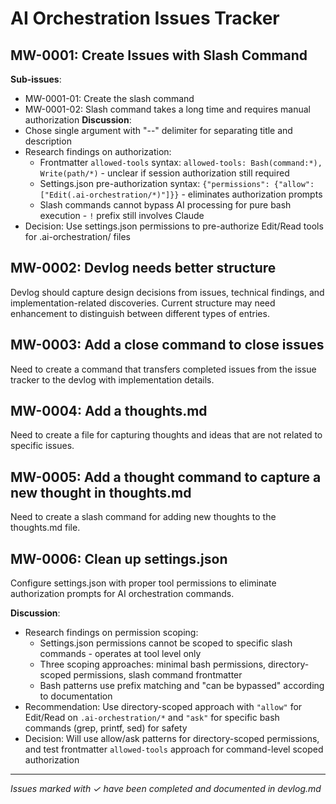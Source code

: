 # AI Orchestration Issues Tracker

<!-- 
ISSUE TRACKING CONVENTIONS:

Issue IDs: MW-XXXX (MW = MeaningFool-Writing, XXXX = 0001-9999)
Sub-issue IDs: MW-XXXX-XX (XX = 01-99)
Sub-sub-issue IDs: MW-XXXX-XX-XX

Structure:
- Issues: Level 2 headers (##)
- Sub-issues: Bullet points (-)
- Sub-sub-issues: Nested bullet points (  -)
- Discussion: Plain text under issue/sub-issue

Workflow:
1. New issues are added here with next available ID
2. When completed, they move to devlog.md with implementation details
3. Issues should remain somewhat immutable - if approach changes, log the reason in devlog and create new sub-issues
4. This preserves the history of our thinking and approach evolution

IMPORTANT FOR AI ASSISTANTS:
- Only add what is explicitly requested - no additional fields, status, dates, or sub-issues
- Only add discussion points when actual decisions or findings exist
- Do not be eager or go beyond what is asked
- If description is not provided, do not add one
- Wait for explicit instructions before adding sub-issues or additional structure
-->

## MW-0001: Create Issues with Slash Command
**Sub-issues**:
- MW-0001-01: Create the slash command
- MW-0001-02: Slash command takes a long time and requires manual authorization
**Discussion**: 
- Chose single argument with "--" delimiter for separating title and description
- Research findings on authorization:
  - Frontmatter `allowed-tools` syntax: `allowed-tools: Bash(command:*), Write(path/*)` - unclear if session authorization still required
  - Settings.json pre-authorization syntax: `{"permissions": {"allow": ["Edit(.ai-orchestration/*)"]}}` - eliminates authorization prompts
  - Slash commands cannot bypass AI processing for pure bash execution - `!` prefix still involves Claude
- Decision: Use settings.json permissions to pre-authorize Edit/Read tools for .ai-orchestration/ files

## MW-0002: Devlog needs better structure

Devlog should capture design decisions from issues, technical findings, and implementation-related discoveries. Current structure may need enhancement to distinguish between different types of entries.

## MW-0003: Add a close command to close issues

Need to create a command that transfers completed issues from the issue tracker to the devlog with implementation details.

## MW-0004: Add a thoughts.md

Need to create a file for capturing thoughts and ideas that are not related to specific issues.

## MW-0005: Add a thought command to capture a new thought in thoughts.md

Need to create a slash command for adding new thoughts to the thoughts.md file.

## MW-0006: Clean up settings.json

Configure settings.json with proper tool permissions to eliminate authorization prompts for AI orchestration commands.

**Discussion**:
- Research findings on permission scoping:
  - Settings.json permissions cannot be scoped to specific slash commands - operates at tool level only
  - Three scoping approaches: minimal bash permissions, directory-scoped permissions, slash command frontmatter
  - Bash patterns use prefix matching and "can be bypassed" according to documentation
- Recommendation: Use directory-scoped approach with `"allow"` for Edit/Read on `.ai-orchestration/*` and `"ask"` for specific bash commands (grep, printf, sed) for safety
- Decision: Will use allow/ask patterns for directory-scoped permissions, and test frontmatter `allowed-tools` approach for command-level scoped authorization

---

*Issues marked with ✓ have been completed and documented in devlog.md*